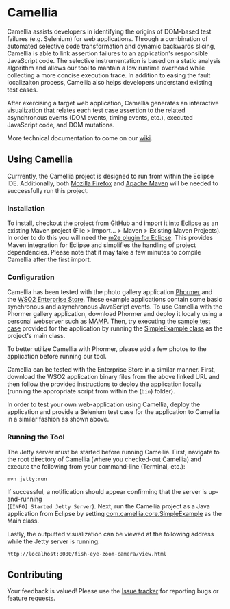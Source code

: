 Camellia
==========

Camellia assists developers in identifying the origins of DOM-based test failures (e.g. Selenium) for web applications. Through a combination of automated selective code transformation and dynamic backwards slicing, Camellia is able to link assertion failures to an application's responsible JavaScript code. The selective instrumentation is based on a static analysis algorithm and allows our tool to mantain a low runtime overhead while collecting a more concise execution trace. In addition to easing the fault localizaiton process, Camellia also helps developers understand existing test cases.

After exercising a target web application, Camellia generates an interactive  visualization that relates each test case assertion to the related asynchronous events (DOM events, timing events, etc.), executed JavaScript code, and DOM mutations.

More technical documentation to come on our [wiki](https://github.com/saltlab/camellia/wiki).

## Using Camellia

Currrently, the Camellia project is designed to run from within the Eclipse IDE. Additionally, both [Mozilla Firefox](http://www.mozilla.org/en-US/firefox/new/) and [Apache Maven](http://maven.apache.org/download.cgi) will be needed to successfully run this project.

### Installation

To install, checkout the project from GitHub and import it into Eclipse as an existing Maven project (File > Import... > Maven > Existing Maven Projects). In order to do this you will need the [m2e plugin for Eclipse](http://eclipse.org/m2e/download/). This provides Maven integration for Eclipse and simplifies the handling of project dependencies. Please note that it may take a few minutes to compile Camellia after the first import.

### Configuration

Camellia has been tested with the photo gallery application [Phormer](http://p.horm.org/er/) and the [WSO2 Enterprise Store](http://wso2.com/products/enterprise-store/). These example applications contain some basic synchronous and asynchronous JavaScript events. To use Camellia with the Phormer gallery application, download Phormer and deploy it locally using a personal webserver such as [MAMP](http://www.mamp.info/en/index.html). Then, try executing the [sample test case](https://github.com/saltlab/Camellia/blob/master/src/main/java/com/clematis/selenium/SlideShowTest.java) provided for the application by running the [SimpleExample class](https://github.com/saltlab/Camellia/blob/master/src/main/java/com/clematis/core/SimpleExample.java) as the project's main class.

To better utilize Camellia with Phormer, please add a few photos to the application before running our tool. 

Camellia can be tested with the Enterprise Store in a similar manner. First, download the WSO2 application binary files from the above linked URL and then follow the provided instructions to deploy the application locally (running the appropriate script from within the (``bin``) folder).

In order to test your own web-application using Camellia, deploy the application and provide a Selenium test case for the application to Camellia in a similar fashion as shown above.

### Running the Tool 

The Jetty server must be started before running Camellia. First, navigate to the root directory of Camellia (where you checked-out Camellia) and execute the following from your command-line (Terminal, etc.):

```
mvn jetty:run
```

If successful, a notification should appear confirming that the server is up-and-running  
(``[INFO] Started Jetty Server``). Next, run the Camellia project as a Java application from Eclipse by setting [com.camellia.core.SimpleExample](https://github.com/saltlab/Camellia/blob/master/src/main/java/com/clematis/core/SimpleExample.java) as the Main class. 

Lastly, the outputted visualization can be viewed at the following address while the Jetty server is running:

```
http://localhost:8080/fish-eye-zoom-camera/view.html
```

## Contributing

Your feedback is valued! Please use the [Issue tracker](https://github.com/saltlab/camellia/issues) for reporting bugs or feature requests.

